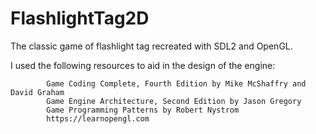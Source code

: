 # FlashlightTag2D
The classic game of flashlight tag recreated with SDL2 and OpenGL.

I used the following resources to aid in the design of the engine:

			Game Coding Complete, Fourth Edition by Mike McShaffry and David Graham
			Game Engine Architecture, Second Edition by Jason Gregory
			Game Programming Patterns by Robert Nystrom
			https://learnopengl.com